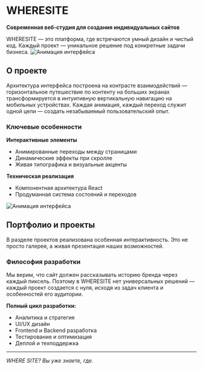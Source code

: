# WHERESITE

**Современная веб-студия для создания индивидуальных сайтов**

WHERESITE — это платформа, где встречаются умный дизайн и чистый код. Каждый проект — уникальное решение под конкретные задачи бизнеса.
![Анимация интерфейса](public/video/wheresite.gif)

## О проекте

Архитектура интерфейса построена на контрасте взаимодействий — горизонтальное путешествие по контенту на больших экранах трансформируется в интуитивную вертикальную навигацию на мобильных устройствах. Каждая анимация, каждый переход служит одной цели — создать незабываемый пользовательский опыт.

### Ключевые особенности

**Интерактивные элементы**
- Анимированные переходы между страницами
- Динамические эффекты при скролле
- Живая типографика и визуальные акценты

**Техническая реализация**
- Компонентная архитектура React
- Продуманная система состояний и переходов

![Анимация интерфейса](public/video/whereprojects.gif)

## Портфолио и проекты

В разделе проектов реализована особенная интерактивность. Это не просто галерея, а живая презентация наших возможностей.

### Философия разработки

Мы верим, что сайт должен рассказывать историю бренда через каждый пиксель. Поэтому в WHERESITE нет универсальных решений — каждый проект создается с нуля, исходя из задач клиента и особенностей его аудитории.

**Полный цикл разработки:**
- Аналитика и стратегия
- UI/UX дизайн  
- Frontend и Backend разработка
- Тестирование и оптимизация
- Деплой и техподдержка

---

*WHERE SITE? Вы уже знаете, где.*
